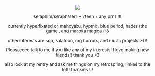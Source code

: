 <p align="center">
<img src="https://i.imgur.com/gcY2QWl.png"/>
</p>
<p align="center">
  seraphim/seraph/sera • 7teen + any prns !!!
</p>
<p align="center">
currently hyperfixated on mahoyaku, hypmic, blue period, hades (the game), and madoka magica :-3
</p>
<p align="center">
other interests are scp, splatoon, rpg horrors, and music projects :-D!
</p>
<p align="center">
Pleaseeeee talk to me if you like any of my interests! I love making new friends!! thank you <3
</p>
<p align="center">
also look at my rentry and ask me things on my retrospring, linked to the left! thankies !!! 
</p>
